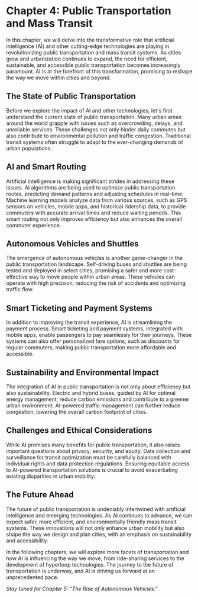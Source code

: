 Chapter 4: Public Transportation and Mass Transit
=================================================

In this chapter, we will delve into the transformative role that artificial intelligence (AI) and other cutting-edge technologies are playing in revolutionizing public transportation and mass transit systems. As cities grow and urbanization continues to expand, the need for efficient, sustainable, and accessible public transportation becomes increasingly paramount. AI is at the forefront of this transformation, promising to reshape the way we move within cities and beyond.

The State of Public Transportation
----------------------------------

Before we explore the impact of AI and other technologies, let's first understand the current state of public transportation. Many urban areas around the world grapple with issues such as overcrowding, delays, and unreliable services. These challenges not only hinder daily commutes but also contribute to environmental pollution and traffic congestion. Traditional transit systems often struggle to adapt to the ever-changing demands of urban populations.

AI and Smart Routing
--------------------

Artificial intelligence is making significant strides in addressing these issues. AI algorithms are being used to optimize public transportation routes, predicting demand patterns and adjusting schedules in real-time. Machine learning models analyze data from various sources, such as GPS sensors on vehicles, mobile apps, and historical ridership data, to provide commuters with accurate arrival times and reduce waiting periods. This smart routing not only improves efficiency but also enhances the overall commuter experience.

Autonomous Vehicles and Shuttles
--------------------------------

The emergence of autonomous vehicles is another game-changer in the public transportation landscape. Self-driving buses and shuttles are being tested and deployed in select cities, promising a safer and more cost-effective way to move people within urban areas. These vehicles can operate with high precision, reducing the risk of accidents and optimizing traffic flow.

Smart Ticketing and Payment Systems
-----------------------------------

In addition to improving the transit experience, AI is streamlining the payment process. Smart ticketing and payment systems, integrated with mobile apps, enable passengers to pay seamlessly for their journeys. These systems can also offer personalized fare options, such as discounts for regular commuters, making public transportation more affordable and accessible.

Sustainability and Environmental Impact
---------------------------------------

The integration of AI in public transportation is not only about efficiency but also sustainability. Electric and hybrid buses, guided by AI for optimal energy management, reduce carbon emissions and contribute to a greener urban environment. AI-powered traffic management can further reduce congestion, lowering the overall carbon footprint of cities.

Challenges and Ethical Considerations
-------------------------------------

While AI promises many benefits for public transportation, it also raises important questions about privacy, security, and equity. Data collection and surveillance for transit optimization must be carefully balanced with individual rights and data protection regulations. Ensuring equitable access to AI-powered transportation solutions is crucial to avoid exacerbating existing disparities in urban mobility.

The Future Ahead
----------------

The future of public transportation is undeniably intertwined with artificial intelligence and emerging technologies. As AI continues to advance, we can expect safer, more efficient, and environmentally friendly mass transit systems. These innovations will not only enhance urban mobility but also shape the way we design and plan cities, with an emphasis on sustainability and accessibility.

In the following chapters, we will explore more facets of transportation and how AI is influencing the way we move, from ride-sharing services to the development of hyperloop technologies. The journey to the future of transportation is underway, and AI is driving us forward at an unprecedented pace.

*Stay tuned for Chapter 5: "The Rise of Autonomous Vehicles."*
